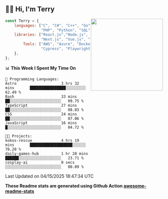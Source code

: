 <h2>👋🏻 Hi, I'm Terry</h2>

<img align='right' src="https://media.giphy.com/media/fkZukR450RQ1qnGaq9/giphy.gif" width="230">

```javascript
const Terry = {
    languages: ["C", "C#", "C++", "Go", "Java", "Javascript",
                "PHP", "Python", "SQL", "Typescript"],
    libraries: ["React.js","Node.js", ".Net", "Express.js",
                "Next.js", "Vue.js", "Astro.js", "CUDA"],
        Tools: ["AWS", "Azure", "Docker🐳", "Git", "Figma",
                "Cypress", "Playwright", "Postman", "Jira"],
    },
};
```
<!--START_SECTION:waka-->
📊 **This Week I Spent My Time On** 

```text
💬 Programming Languages: 
Astro                    3 hrs 32 mins       ████████████████░░░░░░░░░   62.49 % 
Bash                     33 mins             ██░░░░░░░░░░░░░░░░░░░░░░░   09.75 % 
TypeScript               27 mins             ██░░░░░░░░░░░░░░░░░░░░░░░   08.03 % 
CSS                      24 mins             ██░░░░░░░░░░░░░░░░░░░░░░░   07.06 % 
JavaScript               16 mins             █░░░░░░░░░░░░░░░░░░░░░░░░   04.72 % 

🐱‍💻 Projects: 
kokos-rescue             4 hrs 19 mins       ███████████████████░░░░░░   76.20 % 
daily-games-hub          1 hr 20 mins        ██████░░░░░░░░░░░░░░░░░░░   23.71 % 
cosplay-ai               0 secs              ░░░░░░░░░░░░░░░░░░░░░░░░░   00.09 % 
```


 Last Updated on 04/15/2025 18:47:34 UTC
<!--END_SECTION:waka-->

**These Readme stats are generated using Github Action [awesome-readme-stats](https://github.com/anmol098/waka-readme-stats)**
